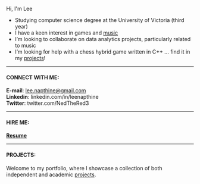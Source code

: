 Hi, I'm Lee

* Studying computer science degree at the University of Victoria (third year)<br>
* I have a keen interest in games and [music](https://open.spotify.com/artist/50gZGkC4xYd5vJUBEnXwXP) <br>
* I’m looking to collaborate on data analytics projects, particularly related to music <br>
* I’m looking for help with a chess hybrid game written in C++ ... find it in my [projects](https://github.com/NeddTheRedd/Portfolio-Index)! <br>
---
#### CONNECT WITH ME:

**E-mail**: lee.napthine@gmail.com <br>
**Linkedin**: linkedin.com/in/leenapthine <br>
**Twitter**: twitter.com/NedTheRed3 <br>

---
#### HIRE ME:

**[Resume](https://github.com/NeddTheRedd/Resume/blob/main/Lee%20Napthine%20Resume%20-%20Coop%20May%2013th%202024.pdf)**

---
#### PROJECTS:

Welcome to my portfolio, where I showcase a collection of both independent and academic [projects](https://github.com/NeddTheRedd/Portfolio-Index).
